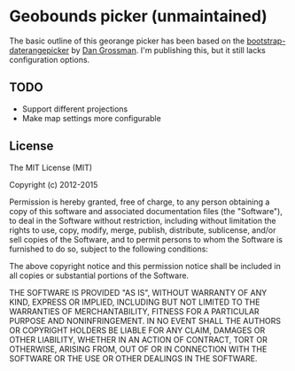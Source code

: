 # Geobounds picker (unmaintained)

The basic outline of this georange picker has been based on the [bootstrap-daterangepicker](https://github.com/dangrossman/bootstrap-daterangepicker) by [Dan Grossman](https://github.com/dangrossman). I'm publishing this, but it still lacks configuration options.

## TODO

* Support different projections
* Make map settings more configurable

## License

The MIT License (MIT)

Copyright (c) 2012-2015

Permission is hereby granted, free of charge, to any person obtaining a copy
of this software and associated documentation files (the "Software"), to deal
in the Software without restriction, including without limitation the rights
to use, copy, modify, merge, publish, distribute, sublicense, and/or sell
copies of the Software, and to permit persons to whom the Software is
furnished to do so, subject to the following conditions:

The above copyright notice and this permission notice shall be included in
all copies or substantial portions of the Software.

THE SOFTWARE IS PROVIDED "AS IS", WITHOUT WARRANTY OF ANY KIND, EXPRESS OR
IMPLIED, INCLUDING BUT NOT LIMITED TO THE WARRANTIES OF MERCHANTABILITY,
FITNESS FOR A PARTICULAR PURPOSE AND NONINFRINGEMENT. IN NO EVENT SHALL THE
AUTHORS OR COPYRIGHT HOLDERS BE LIABLE FOR ANY CLAIM, DAMAGES OR OTHER
LIABILITY, WHETHER IN AN ACTION OF CONTRACT, TORT OR OTHERWISE, ARISING FROM,
OUT OF OR IN CONNECTION WITH THE SOFTWARE OR THE USE OR OTHER DEALINGS IN
THE SOFTWARE.
